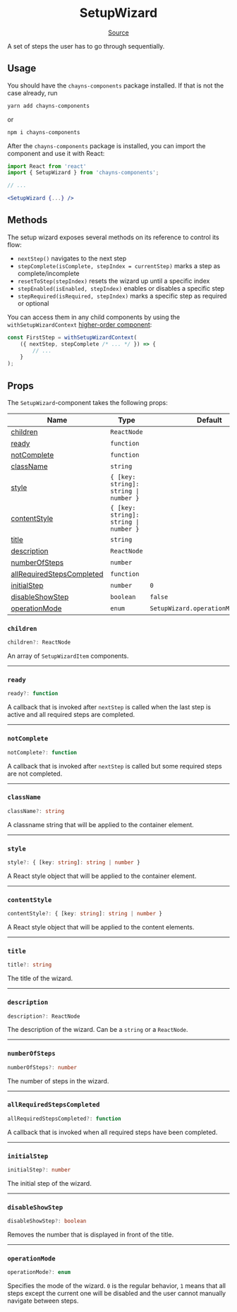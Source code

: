 <h1 align="center">SetupWizard</h1>

<p align="center">
    <a href="src/react-chayns-setupwizard/component/SetupWizard.jsx">Source</a>
</p>

A set of steps the user has to go through sequentially.

## Usage

You should have the `chayns-components` package installed. If that is not the
case already, run

```bash
yarn add chayns-components
```

or

```bash
npm i chayns-components
```

After the `chayns-components` package is installed, you can import the component
and use it with React:

```jsx
import React from 'react'
import { SetupWizard } from 'chayns-components';

// ...

<SetupWizard {...} />
```

## Methods

The setup wizard exposes several methods on its reference to control its flow:

-   `nextStep()` navigates to the next step
-   `stepComplete(isComplete, stepIndex = currentStep)` marks a step as
    complete/incomplete
-   `resetToStep(stepIndex)` resets the wizard up until a specific index
-   `stepEnabled(isEnabled, stepIndex)` enables or disables a specific step
-   `stepRequired(isRequired, stepIndex)` marks a specific step as required or
    optional

You can access them in any child components by using the
`withSetupWizardContext`
[higher-order component](https://reactjs.org/docs/higher-order-components.html):

```js
const FirstStep = withSetupWizardContext(
    ({ nextStep, stepComplete /* ... */ }) => {
        // ...
    }
);
```

## Props

The `SetupWizard`-component takes the following props:

| Name                                                    | Type                                  | Default                             | Required |
| ------------------------------------------------------- | ------------------------------------- | ----------------------------------- | :------: |
| [children](#children)                                   | `ReactNode`                           |                                     |          |
| [ready](#ready)                                         | `function`                            |                                     |          |
| [notComplete](#notcomplete)                             | `function`                            |                                     |          |
| [className](#classname)                                 | `string`                              |                                     |          |
| [style](#style)                                         | `{ [key: string]: string \| number }` |                                     |          |
| [contentStyle](#contentstyle)                           | `{ [key: string]: string \| number }` |                                     |          |
| [title](#title)                                         | `string`                              |                                     |          |
| [description](#description)                             | `ReactNode`                           |                                     |          |
| [numberOfSteps](#numberofsteps)                         | `number`                              |                                     |          |
| [allRequiredStepsCompleted](#allrequiredstepscompleted) | `function`                            |                                     |          |
| [initialStep](#initialstep)                             | `number`                              | `0`                                 |          |
| [disableShowStep](#disableshowstep)                     | `boolean`                             | `false`                             |          |
| [operationMode](#operationmode)                         | `enum`                                | `SetupWizard.operationMode.DEFAULT` |          |

### `children`

```ts
children?: ReactNode
```

An array of `SetupWizardItem` components.

---

### `ready`

```ts
ready?: function
```

A callback that is invoked after `nextStep` is called when the last step is
active and all required steps are completed.

---

### `notComplete`

```ts
notComplete?: function
```

A callback that is invoked after `nextStep` is called but some required steps
are not completed.

---

### `className`

```ts
className?: string
```

A classname string that will be applied to the container element.

---

### `style`

```ts
style?: { [key: string]: string | number }
```

A React style object that will be applied to the container element.

---

### `contentStyle`

```ts
contentStyle?: { [key: string]: string | number }
```

A React style object that will be applied to the content elements.

---

### `title`

```ts
title?: string
```

The title of the wizard.

---

### `description`

```ts
description?: ReactNode
```

The description of the wizard. Can be a `string` or a `ReactNode`.

---

### `numberOfSteps`

```ts
numberOfSteps?: number
```

The number of steps in the wizard.

---

### `allRequiredStepsCompleted`

```ts
allRequiredStepsCompleted?: function
```

A callback that is invoked when all required steps have been completed.

---

### `initialStep`

```ts
initialStep?: number
```

The initial step of the wizard.

---

### `disableShowStep`

```ts
disableShowStep?: boolean
```

Removes the number that is displayed in front of the title.

---

### `operationMode`

```ts
operationMode?: enum
```

Specifies the mode of the wizard. `0` is the regular behavior, `1` means that
all steps except the current one will be disabled and the user cannot manually
navigate between steps.
